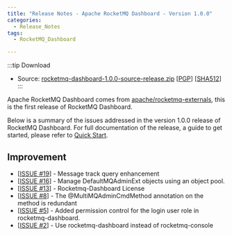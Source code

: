 ```yaml
---
title: "Release Notes - Apache RocketMQ Dashboard - Version 1.0.0"
categories:
  - Release_Notes
tags:
  - RocketMQ_Dashboard

---
```

:::tip Download
* Source: [rocketmq-dashboard-1.0.0-source-release.zip](https://dist.apache.org/repos/dist/release/rocketmq/rocketmq-dashboard/1.0.0/rocketmq-dashboard-1.0.0-source-release.zip) [[PGP](https://dist.apache.org/repos/dist/release/rocketmq/rocketmq-dashboard/1.0.0/rocketmq-dashboard-1.0.0-source-release.zip.asc)] [[SHA512](https://dist.apache.org/repos/dist/release/rocketmq/rocketmq-dashboard/1.0.0/rocketmq-dashboard-1.0.0-source-release.zip.sha512)]
:::
<!--truncate-->
Apache RocketMQ Dashboard comes from [apache/rocketmq-externals](https://github.com/apache/rocketmq-externals), this is the first release of RocketMQ Dashboard.

Below is a summary of the issues addressed in the version 1.0.0 release of RocketMQ Dashboard. For full documentation of the release, a guide to get started, please refer to [Quick Start](https://github.com/apache/rocketmq-dashboard).


## Improvement
<ul>
<li>[<a href='https://github.com/apache/rocketmq-dashboard/issues/19'>ISSUE #19</a>] -  Message track query enhancement
</li>
<li>[<a href='https://github.com/apache/rocketmq-dashboard/issues/16'>ISSUE #16</a>] -  Manage DefaultMQAdminExt objects using an object pool.
</li>
<li>[<a href='https://github.com/apache/rocketmq-dashboard/issues/13'>ISSUE #13</a>] -  Rocketmq-Dashboard License
</li>
<li>[<a href='https://github.com/apache/rocketmq-dashboard/issues/8'>ISSUE #8</a>] -  The @MultiMQAdminCmdMethod annotation on the method is redundant
</li>
<li>[<a href='https://github.com/apache/rocketmq-dashboard/issues/5'>ISSUE #5</a>] -  Added permission control for the login user role in rocketmq-dashboard.
</li>
<li>[<a href='https://github.com/apache/rocketmq-dashboard/issues/2'>ISSUE #2</a>] -  Use rocketmq-dashboard instead of rocketmq-console
</li>
</ul>

